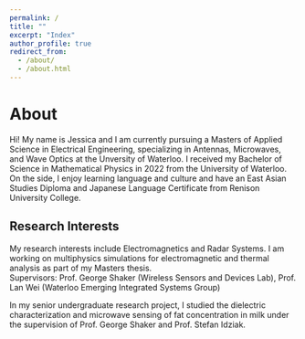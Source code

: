 ```yaml
---
permalink: /
title: ""
excerpt: "Index"
author_profile: true
redirect_from: 
  - /about/
  - /about.html
---
```


About
=====

Hi!  My name is Jessica and I am currently pursuing a Masters of Applied Science in Electrical Engineering, specializing in Antennas, Microwaves, and Wave Optics at the Unversity of Waterloo.  I received my Bachelor of Science in Mathematical Physics in 2022 from the University of Waterloo.  On the side, I enjoy learning language and culture and have an East Asian Studies Diploma and Japanese Language Certificate from Renison University College.


## Research Interests

My research interests include Electromagnetics and Radar Systems.  I am working on multiphysics simulations for electromagnetic and thermal analysis as part of my Masters thesis.<br />
Supervisors:  Prof. George Shaker (Wireless Sensors and Devices Lab), Prof. Lan Wei (Waterloo Emerging Integrated Systems Group)

In my senior undergraduate research project, I studied the dielectric characterization and microwave sensing of fat concentration in milk under the supervision of Prof. George Shaker and Prof. Stefan Idziak.

